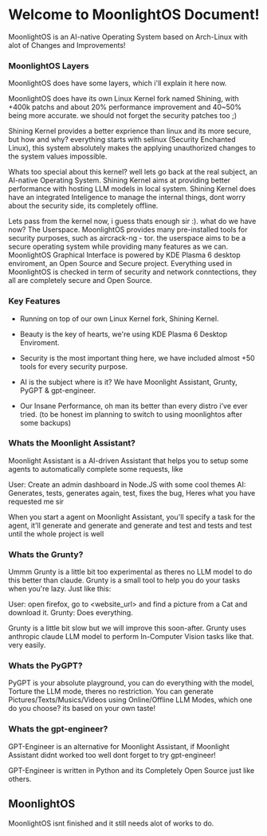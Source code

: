 # Welcome to MoonlightOS Document!
MoonlightOS is an AI-native Operating System based on Arch-Linux with alot of Changes and Improvements!

### MoonlightOS Layers
MoonlightOS does have some layers, which i'll explain it here now. 

MoonlightOS does have its own Linux Kernel fork named Shining, with +400k patchs and about 20% performance improvement and 40~50% being more accurate. we should not forget the security patches too ;)

Shining Kernel provides a better exprience than linux and its more secure, but how and why? everything starts with selinux (Security Enchanted Linux), this system absolutely makes the applying unauthorized changes to the system values impossible.

Whats too special about this kernel? well lets go back at the real subject, an AI-native Operating System. Shining Kernel aims at providing better performance with hosting LLM models in local system. Shining Kernel does have an integrated Inteligence to manage the internal things, dont worry about the security side, its completely offline.

Lets pass from the kernel now, i guess thats enough sir :). what do we have now? The Userspace. MoonlightOS provides many pre-installed tools for security purposes, such as aircrack-ng - tor. the userspace aims to be a secure operating system while providing many features as we can. MoonlightOS Graphical Interface is powered by KDE Plasma 6 desktop enviroment, an Open Source and Secure project. 
Everything used in MoonlightOS is checked in term of security and network conntections, they all are completely secure and Open Source.

### Key Features
- Running on top of our own Linux Kernel fork, Shining Kernel.

- Beauty is the key of hearts, we're using KDE Plasma 6 Desktop Enviroment.

- Security is the most important thing here, we have included almost +50 tools for every security purpose.

- AI is the subject where is it? We have Moonlight Assistant, Grunty, PyGPT & gpt-engineer.

- Our Insane Performance, oh man its better than every distro i've ever tried. (to be honest im planning to switch to using moonlightos after some backups)

### Whats the Moonlight Assistant?
Moonlight Assistant is a AI-driven Assistant that helps you to setup some agents to automatically complete some requests, like 

User: Create an admin dashboard in Node.JS with some cool themes
AI: Generates, tests, generates again, test, fixes the bug, Heres what you have requested me sir <codes>

When you start a agent on Moonlight Assistant, you'll specify a task for the agent, it'll generate and generate and generate and test and tests and test until the whole project is well

### Whats the Grunty?
Ummm Grunty is a little bit too experimental as theres no LLM model to do this better than claude. Grunty is a small tool to help you do your tasks when you're lazy. Just like this:

User: open firefox, go to <website_url> and find a picture from a Cat and download it.
Grunty: Does everything.

Grunty is a little bit slow but we will improve this soon-after. Grunty uses anthropic claude LLM model to perform In-Computer Vision tasks like that. very easily.

### Whats the PyGPT?
PyGPT is your absolute playground, you can do everything with the model, Torture the LLM mode, theres no restriction. You can generate Pictures/Texts/Musics/Videos using Online/Offline LLM Modes, which one do you choose? its based on your own taste!

### Whats the gpt-engineer?
GPT-Engineer is an alternative for Moonlight Assistant, if Moonlight Assistant didnt worked too well dont forget to try gpt-engineer!

GPT-Engineer is written in Python and its Completely Open Source just like others.


## MoonlightOS
MoonlightOS isnt finished and it still needs alot of works to do.
